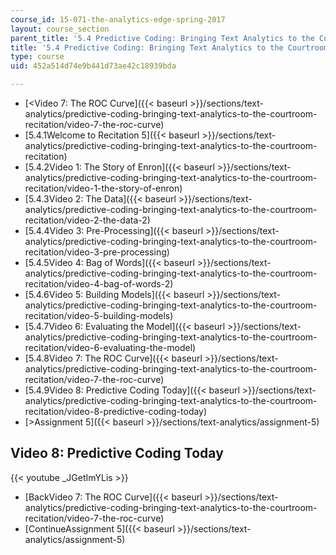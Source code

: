 ```yaml
---
course_id: 15-071-the-analytics-edge-spring-2017
layout: course_section
parent_title: '5.4 Predictive Coding: Bringing Text Analytics to the Courtroom  (Recitation)'
title: '5.4 Predictive Coding: Bringing Text Analytics to the Courtroom  (Recitation)'
type: course
uid: 452a514d74e9b441d73ae42c18939bda

---
```


*   [<Video 7: The ROC Curve]({{< baseurl >}}/sections/text-analytics/predictive-coding-bringing-text-analytics-to-the-courtroom-recitation/video-7-the-roc-curve)
*   [5.4.1Welcome to Recitation 5]({{< baseurl >}}/sections/text-analytics/predictive-coding-bringing-text-analytics-to-the-courtroom-recitation)
*   [5.4.2Video 1: The Story of Enron]({{< baseurl >}}/sections/text-analytics/predictive-coding-bringing-text-analytics-to-the-courtroom-recitation/video-1-the-story-of-enron)
*   [5.4.3Video 2: The Data]({{< baseurl >}}/sections/text-analytics/predictive-coding-bringing-text-analytics-to-the-courtroom-recitation/video-2-the-data-2)
*   [5.4.4Video 3: Pre-Processing]({{< baseurl >}}/sections/text-analytics/predictive-coding-bringing-text-analytics-to-the-courtroom-recitation/video-3-pre-processing)
*   [5.4.5Video 4: Bag of Words]({{< baseurl >}}/sections/text-analytics/predictive-coding-bringing-text-analytics-to-the-courtroom-recitation/video-4-bag-of-words-2)
*   [5.4.6Video 5: Building Models]({{< baseurl >}}/sections/text-analytics/predictive-coding-bringing-text-analytics-to-the-courtroom-recitation/video-5-building-models)
*   [5.4.7Video 6: Evaluating the Model]({{< baseurl >}}/sections/text-analytics/predictive-coding-bringing-text-analytics-to-the-courtroom-recitation/video-6-evaluating-the-model)
*   [5.4.8Video 7: The ROC Curve]({{< baseurl >}}/sections/text-analytics/predictive-coding-bringing-text-analytics-to-the-courtroom-recitation/video-7-the-roc-curve)
*   [5.4.9Video 8: Predictive Coding Today]({{< baseurl >}}/sections/text-analytics/predictive-coding-bringing-text-analytics-to-the-courtroom-recitation/video-8-predictive-coding-today)
*   [\>Assignment 5]({{< baseurl >}}/sections/text-analytics/assignment-5)

Video 8: Predictive Coding Today
--------------------------------

{{< youtube _JGetImYLis >}}

*   [BackVideo 7: The ROC Curve]({{< baseurl >}}/sections/text-analytics/predictive-coding-bringing-text-analytics-to-the-courtroom-recitation/video-7-the-roc-curve)
*   [ContinueAssignment 5]({{< baseurl >}}/sections/text-analytics/assignment-5)